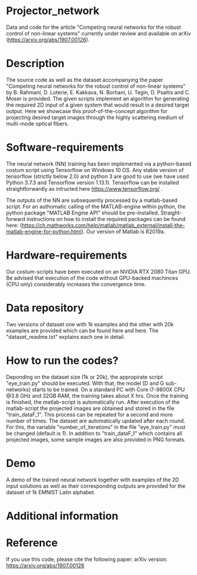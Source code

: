 # Projector_network
Data and code for the article "Competing neural networks for the robust control of non-linear systems" currently under review and available on arXiv (https://arxiv.org/abs/1907.00126).


# Description
The source code as well as the dataset accompanying the paper "Competing neural networks for the robust control of non-linear systems" by B. Rahmani, D. Loterie, E. Kakkava, N. Borhani, U. Tegin, D. Psaltis and C. Moser is provided. The given scripts implement an algorithm for generating the required 2D input of a given system that would result in a desired target output. Here we showcase this proof-of-the-concept algorithm for projecting desired target images through the highly scattering medium of multi-mode optical fibers. 


# Software-requirements
The neural network (NN) training has been implemented via a python-based costum script using Tensorflow on Windows 10 OS. Any stable version of tensorflow (strictly below 2.0) and python 3 are good to use (we have used Python 3.7.3 and Tensorflow version 1.13.1). Tensorflow can be installed straightforwardly as intructed here https://www.tensorflow.org/ . 

The outputs of the NN are subsequently processed by a matlab-based script. For an authomatic calling of the MATLAB-engine within python, the python package "MATLAB Engine API" should be pre-installed. Straight-forward instructions on how to install the required packages can be found here: (https://ch.mathworks.com/help/matlab/matlab_external/install-the-matlab-engine-for-python.html). Our version of Matlab is R2019a.


# Hardware-requirements
Our costum-scripts have been executed on an NVIDIA RTX 2080 Titan GPU. Be advised that execution of the code without GPU-backed machinces (CPU only) considerably increases the convergence time.


# Data repository
Two versions of dataset one with 1k examples and the other with 20k examples are provided which can be found here and here. The "dataset_readme.txt" explains each one in detail.


# How to run the codes?
Deponding on the dataset size (1k or 20k), the appropirate script "eye_train.py" should be executed. With that, the model (D and G sub-networks) starts to be trained. On a standard PC with Core i7-9800X CPU @3.8 GHz and 32GB RAM, the training takes about X hrs. Once the training is finished, the matlab-script is automatically run. After execution of the matlab-script the projected images are obtained and stored in the file "train_dataF_1". This process can be repeated for a second and more number of times. The dataset are automatically updated after each round. For this, the variable "number_of_iterations" in the file "eye_train.py" must be changed (default is 1). In addition to "train_dataF_1" which contains all projected images, some sample images are also provided in PNG formats.

# Demo
A demo of the trained neural network together with examples of the 2D input solutions as well as their corresponding outputs are provided for the dataset of 1k EMNIST Latin alphabet.

# Additional information



# Reference
If you use this code, please cite the following paper:
arXiv version: https://arxiv.org/abs/1907.00126
  

